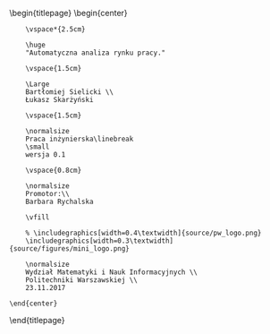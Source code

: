 \begin{titlepage}
    \begin{center}

        \vspace*{2.5cm}

        \huge
        "Automatyczna analiza rynku pracy."

        \vspace{1.5cm}

        \Large
        Bartłomiej Sielicki \\
        Łukasz Skarżyński

        \vspace{1.5cm}

        \normalsize
        Praca inżynierska\linebreak
        \small
        wersja 0.1

        \vspace{0.8cm}

        \normalsize
        Promotor:\\
        Barbara Rychalska

        \vfill

        % \includegraphics[width=0.4\textwidth]{source/pw_logo.png}
        \includegraphics[width=0.3\textwidth]{source/figures/mini_logo.png}

        \normalsize
        Wydział Matematyki i Nauk Informacyjnych \\
        Politechniki Warszawskiej \\
        23.11.2017

    \end{center}
\end{titlepage}

